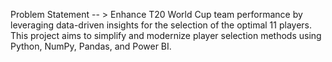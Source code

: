 Problem Statement -- > Enhance T20 World Cup team performance by leveraging data-driven insights for the selection of the optimal 11 players. This project aims to simplify and modernize player selection methods using Python, NumPy, Pandas, and Power BI.

